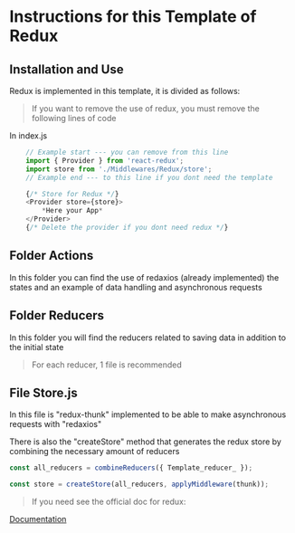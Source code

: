 # Instructions for this Template of Redux

## Installation and Use

Redux is implemented in this template, it is divided as follows:

>If you want to remove the use of redux, you must remove the following lines of code

In index.js
```javascript
    // Example start --- you can remove from this line
    import { Provider } from 'react-redux';
    import store from './Middlewares/Redux/store';
    // Example end --- to this line if you dont need the template

	{/* Store for Redux */}
    <Provider store={store}>
        *Here your App*
    </Provider>
    {/* Delete the provider if you dont need redux */}
```

## Folder Actions

In this folder you can find the use of redaxios (already implemented) the states and an example of data handling and asynchronous requests

## Folder Reducers

In this folder you will find the reducers related to saving data in addition to the initial state 

>For each reducer, 1 file is recommended

## File Store.js

In this file is "redux-thunk" implemented to be able to make asynchronous requests with "redaxios"

There is also the "createStore" method that generates the redux store by combining the necessary amount of reducers

```javascript
const all_reducers = combineReducers({ Template_reducer_ });

const store = createStore(all_reducers, applyMiddleware(thunk));
```

>If you need see the official doc for redux:

[Documentation](https://es.redux.js.org/docs/basico/)